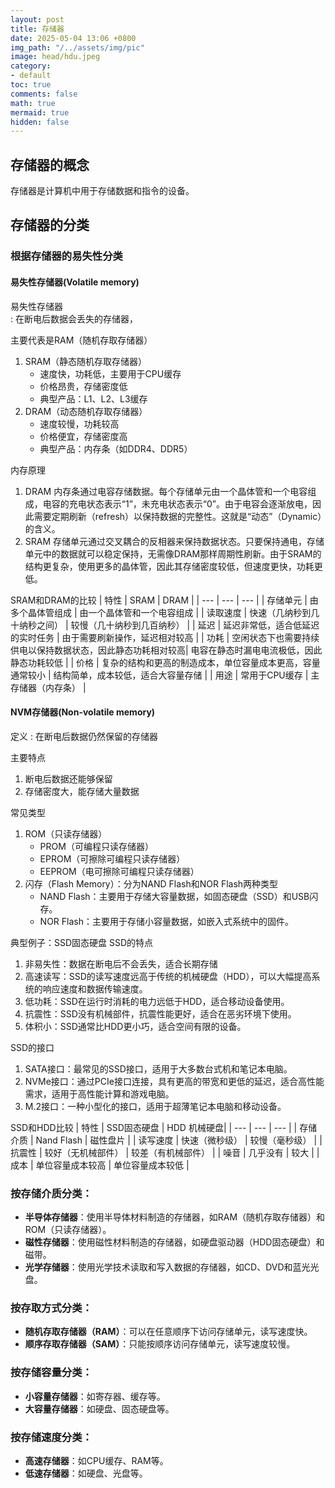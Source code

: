 ```yaml
---
layout: post
title: 存储器
date: 2025-05-04 13:06 +0800
img_path: "/../assets/img/pic"
image: head/hdu.jpeg
category:
- default
toc: true
comments: false
math: true
mermaid: true
hidden: false
---
```


## 存储器的概念

存储器是计算机中用于存储数据和指令的设备。

## 存储器的分类


### 根据存储器的易失性分类
#### 易失性存储器(Volatile memory)
易失性存储器   
: 在断电后数据会丢失的存储器，

主要代表是RAM（随机存取存储器）
1. SRAM（静态随机存取存储器）
    - 速度快，功耗低，主要用于CPU缓存
    - 价格昂贵，存储密度低
    - 典型产品：L1、L2、L3缓存
2. DRAM（动态随机存取存储器）
    - 速度较慢，功耗较高
    - 价格便宜，存储密度高
    - 典型产品：内存条（如DDR4、DDR5）

内存原理
1. DRAM
内存条通过电容存储数据。每个存储单元由一个晶体管和一个电容组成，电容的充电状态表示“1”，未充电状态表示“0”。由于电容会逐渐放电，因此需要定期刷新（refresh）以保持数据的完整性。这就是“动态”（Dynamic）的含义。
2. SRAM
存储单元通过交叉耦合的反相器来保持数据状态。只要保持通电，存储单元中的数据就可以稳定保持，无需像DRAM那样周期性刷新。由于SRAM的结构更复杂，使用更多的晶体管，因此其存储密度较低，但速度更快，功耗更低。

SRAM和DRAM的比较
| 特性 | SRAM | DRAM |
| --- | --- | --- |
| 存储单元 | 由多个晶体管组成 | 由一个晶体管和一个电容组成 |
| 读取速度 | 快速（几纳秒到几十纳秒之间） | 较慢（几十纳秒到几百纳秒） |
| 延迟 | 延迟非常低，适合低延迟的实时任务 | 由于需要刷新操作，延迟相对较高 |
| 功耗 | 空闲状态下也需要持续供电以保持数据状态，因此静态功耗相对较高| 电容在静态时漏电电流极低，因此静态功耗较低 |
| 价格 | 复杂的结构和更高的制造成本，单位容量成本更高，容量通常较小 | 结构简单，成本较低，适合大容量存储 |
| 用途 | 常用于CPU缓存 | 主存储器（内存条） |




#### NVM存储器(Non-volatile memory)
定义
: 在断电后数据仍然保留的存储器

主要特点
1. 断电后数据还能够保留
2. 存储密度大，能存储大量数据

常见类型
1. ROM（只读存储器）
   - PROM（可编程只读存储器）
   - EPROM（可擦除可编程只读存储器）
   - EEPROM（电可擦除可编程只读存储器）
2. 闪存（Flash Memory）：分为NAND Flash和NOR Flash两种类型
   - NAND Flash：主要用于存储大容量数据，如固态硬盘（SSD）和USB闪存。
   - NOR Flash：主要用于存储小容量数据，如嵌入式系统中的固件。

典型例子：SSD固态硬盘
SSD的特点
1. 非易失性：数据在断电后不会丢失，适合长期存储
2. 高速读写：SSD的读写速度远高于传统的机械硬盘（HDD），可以大幅提高系统的响应速度和数据传输速度。
3. 低功耗：SSD在运行时消耗的电力远低于HDD，适合移动设备使用。
4. 抗震性：SSD没有机械部件，抗震性能更好，适合在恶劣环境下使用。
5. 体积小：SSD通常比HDD更小巧，适合空间有限的设备。

SSD的接口
1. SATA接口：最常见的SSD接口，适用于大多数台式机和笔记本电脑。
2. NVMe接口：通过PCIe接口连接，具有更高的带宽和更低的延迟，适合高性能需求，适用于高性能计算和游戏电脑。
3. M.2接口：一种小型化的接口，适用于超薄笔记本电脑和移动设备。


SSD和HDD比较
| 特性 | SSD固态硬盘 | HDD 机械硬盘|
| --- | --- | --- |
| 存储介质 | Nand Flash | 磁性盘片 |
| 读写速度 | 快速（微秒级） | 较慢（毫秒级） |
| 抗震性 | 较好（无机械部件） | 较差（有机械部件） |
| 噪音 | 几乎没有 | 较大 |
| 成本 | 单位容量成本较高 | 单位容量成本较低 |



### **按存储介质分类**：
- **半导体存储器**：使用半导体材料制造的存储器，如RAM（随机存取存储器）和ROM（只读存储器）。
- **磁性存储器**：使用磁性材料制造的存储器，如硬盘驱动器（HDD固态硬盘）和磁带。
- **光学存储器**：使用光学技术读取和写入数据的存储器，如CD、DVD和蓝光光盘。


### **按存取方式分类**：
- **随机存取存储器（RAM）**：可以在任意顺序下访问存储单元，读写速度快。
- **顺序存取存储器（SAM）**：只能按顺序访问存储单元，读写速度较慢。


### **按存储容量分类**：
- **小容量存储器**：如寄存器、缓存等。
- **大容量存储器**：如硬盘、固态硬盘等。


### **按存储速度分类**：
- **高速存储器**：如CPU缓存、RAM等。
- **低速存储器**：如硬盘、光盘等。

